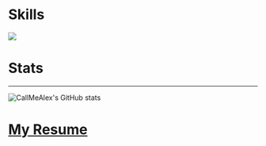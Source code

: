 <p align="center">

# Skills

![](https://skillicons.dev/icons?i=github,windows,linux,visualstudio,cpp,cs,cmake,unreal,unity,blender,davinci)

# Stats
  ---
![CallMeAlex's GitHub stats](https://github-readme-stats.vercel.app/api?username=Call-Me-Alex&count_private=true)
</br>
</p>

# [My Resume](WIP)
